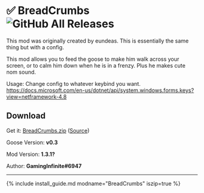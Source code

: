 # ✅ BreadCrumbs ![GitHub All Releases](https://img.shields.io/github/downloads/GamingInfinite/GooseMod_BreadCrumbs/total?logo=github)

This mod was originally created by eundeas.  This is essentially the same thing but with a config.

This mod allows you to feed the goose to make him walk across your screen, or to calm him down when he is in a frenzy. Plus he makes cute nom sound.

Usage: Change config to whatever keybind you want.  https://docs.microsoft.com/en-us/dotnet/api/system.windows.forms.keys?view=netframework-4.8

## Download

Get it: [BreadCrumbs.zip](https://github.com/GamingInfinite/GooseMod_BreadCrumbs/releases/download/1.4/BreadCrumbs.zip)
([Source](https://github.com/GamingInfinite/GooseMod_BreadCrumbs))

Goose Version: **v0.3**

Mod Version: **1.3.1?**

Author: **GamingInfinite#6947**

---

{% include install_guide.md modname="BreadCrumbs" iszip=true %}
